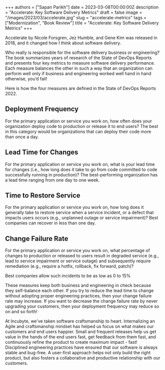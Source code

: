 +++
authors = ["Sapan Parikh"]
date = 2023-03-08T00:00:00Z
description = "Accelerate: Key Software Delivery Metrics"
draft = false
image = "/images/2023/03/accelerate.jpg"
slug = "accelerate-metrics"
tags = ["Modernization", "Book Review"]
title = "Accelerate: Key Software Delivery Metrics"
+++


Accelerate by Nicole Forsgren, Jez Humble, and Gene Kim was released in 2018, and it changed how I think about software delivery.

Who really is responsible for the software delivery business or engineering? The book summarizes years of research of the State of DevOps Reports and presents four key metrics to measure software delivery performance. Each measure balances the other in such a way that an organization can perform well only if business and engineering worked well hand in hand otherwise, you’d fail!

Here is how the four measures are defined in the State of DevOps Reports 2022.

## Deployment Frequency

For the primary application or service you work on, how often does your organization deploy code to production or release it to end users? The best in this category would be organizations that can deploy their code more than once a day.

## Lead Time for Changes

For the primary application or service you work on, what is your lead time for changes (i.e., how long does it take to go from code committed to code successfully running in production)? The best-performing organization has a lead time ranging from one day to one week.

## Time to Restore Service

For the primary application or service you work on, how long does it generally take to restore service when a service incident, or a defect that impacts users occurs (e.g., unplanned outage or service impairment)? Best companies can recover in less than one day.

## Change Failure Rate

For the primary application or service you work on, what percentage of changes to production or released to users result in degraded service (e.g., lead to service impairment or service outage) and subsequently require remediation (e.g., require a hotfix, rollback, fix forward, patch)?

Best companies allow such incidents to be as low as 0 to 15%

These measures keep both business and engineering in check because they self-balance each other. If you try to reduce the lead time to change without adopting proper engineering practices, then your change failure rate may increase. If you want to decrease the change failure rate by never upgrading your customers, then your deployment frequency may reduce so on and so forth!

At Incubyte, we've taken software craftsmanship to heart. Internalizing an Agile and craftsmanship mindset has helped us focus on what makes our customers and end users happier. Small and frequent releases help us get value in the hands of the end users fast, get feedback from them fast, and continuously refine the product to create maximum impact - fast! Disciplined engineering practices have ensured that our software is always stable and bug-free. A user-first approach helps not only build the right product, but also fosters a collaborative and productive relationship with our customers.

